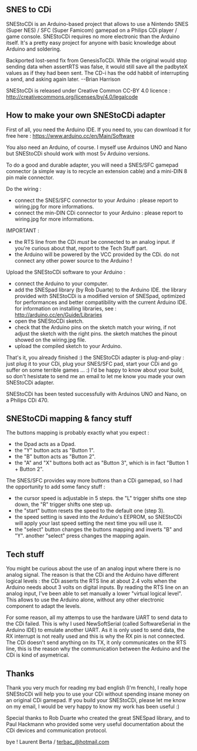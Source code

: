 SNES to CDi
-----------

SNEStoCDi is an Arduino-based project that allows to use a Nintendo SNES (Super NES) / SFC (Super Famicom) gamepad on a Philips CDi player / game console. SNEStoCDi requires no more electronic than the Arduino itself. It's a pretty easy project for anyone with basic knowledge about Arduino and soldering.

Backported lost-send fix from GenesisToCDi.  While the original would stop sending data when assertRTS was false, it would still save all the padbyteX values as if they had been sent.  The CD-i has the odd habbit of interrupting a send, and asking again later.  --Brian Harrison

SNEStoCDi is released under Creative Common CC-BY 4.0 licence : http://creativecommons.org/licenses/by/4.0/legalcode


How to make your own SNEStoCDi adapter
--------------------------------------

First of all, you need the Arduino IDE. If you need to, you can download it for free here : https://www.arduino.cc/en/Main/Software

You also need an Arduino, of course. I myself use Arduinos UNO and Nano but SNEStoCDi should work with most 5v Arduino versions.

To do a good and durable adapter, you will need a SNES/SFC gamepad connector (a simple way is to recycle an extension cable) and a mini-DIN 8 pin male connector.

Do the wiring :
- connect the SNES/SFC connector to your Arduino : please report to wiring.jpg for more informations.
- connect the min-DIN CDi connector to your Arduino : please report to wiring.jpg for more informations.

IMPORTANT : 
- the RTS line from the CDi *must* be connected to an analog input. if you're curious about that, report to the Tech Stuff part.
- the Arduino will be powered by the VCC provided by the CDi. do not connect any other power source to the Arduino !

Upload the SNEStoCDi software to your Arduino :
- connect the Arduino to your computer.
- add the SNESpad library (by Rob Duarte) to the Arduino IDE. the library provided with SNEStoCDi is a modified version of SNESpad, optimized for performances and better compatibility with the current Arduino IDE. for information on installing libraries, see : http://arduino.cc/en/Guide/Libraries
- open the SNEStoCDi sketch.
- check that the Arduino pins on the sketch match your wiring, if not adjust the sketch with the right pins.
  the sketch matches the pinout showed on the wiring.jpg file.
- upload the compiled sketch to your Arduino.

That's it, you already finished :) the SNEStoCDi adapter is plug-and-play : just plug it to your CDi, plug your SNES/SFC pad, start your CDi and go suffer on some terrible games ... :)
I'd be happy to know about your build, so don't hesistate to send me an email to let me know you made your own SNEStoCDi adapter.

SNEStoCDi has been tested successfully with Arduinos UNO and Nano, on a Philips CDi 470.


SNEStoCDi mapping & fancy stuff
-------------------------------

The buttons mapping is probably exactly what you expect :
- the Dpad acts as a Dpad.
- the "Y" button acts as "Button 1".
- the "B" button acts as "Button 2".
- the "A" and "X" buttons both act as "Button 3", which is in fact "Button 1 + Button 2".

The SNES/SFC provides way more buttons than a CDi gamepad, so I had the opportunity to add some fancy stuff :
- the cursor speed is adjustable in 5 steps. the "L" trigger shifts one step down, the "R" trigger shifts one step up.
- the "start" button resets the speed to the default one (step 3).
- the speed setting is saved into the Arduino's EEPROM, so SNEStoCDi will apply your last speed setting the next time you will use it.
- the "select" button changes the buttons mapping and inverts "B" and "Y". another "select" press changes the mapping again.


Tech stuff
----------

You might be curious about the use of an analog input where there is no analog signal. The reason is that the CDi and the Arduino have different logical levels : the CDi asserts the RTS line at about 2.4 volts when the Arduino needs about 3 volts on digital inputs. By reading the RTS line on an analog input, I've been able to set manually a lower "virtual logical level". This allows to use the Arduino alone, without any other electronic component to adapt the levels.

For some reason, all my attemps to use the hardware UART to send data to the CDi failed. This is why I used NewSoftSerial (called SoftwareSerial in the Arduino IDE) to emulate another UART. As it is only used to send data, the RX interrupt is not really used and this is why the RX pin is not connected. The CDi doesn't send anything on its TX, it only communicates on the RTS line, this is the reason why the communication between the Arduino and the CDi is kind of asymetrical.


Thanks
------

Thank you very much for reading my bad english (I'm french), I really hope SNEStoCDi will help you to use your CDi without spending insane money on an original CDi gamepad. If you build your SNEStoCDi, please let me know on my email, I would be very happy to know my work has been useful :)

Special thanks to Rob Duarte who created the great SNESpad library, and to Paul Hackmann who provided some very useful documentation about the CDi devices and communication protocol.

bye !
Laurent Berta / terbac_@hotmail.com
